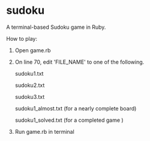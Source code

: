 # sudoku
 A terminal-based Sudoku game in Ruby.

How to play:

1) Open game.rb
2) On line 70, edit 'FILE_NAME' to one of the following.
    
    sudoku1.txt
    
    sudoku2.txt
    
    sudoku3.txt
    
    sudoku1_almost.txt (for a nearly complete board)
    
    sudoku1_solved.txt (for a completed game )
    
3) Run game.rb in terminal
